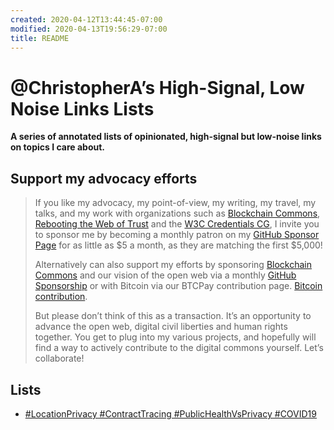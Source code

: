 ```yaml
---
created: 2020-04-12T13:44:45-07:00
modified: 2020-04-13T19:56:29-07:00
title: README
---
```


# @ChristopherA’s High-Signal, Low Noise Links Lists      
**A series of annotated lists of opinionated, high-signal but low-noise links on topics I care about.**

## Support my advocacy efforts

> If you like my advocacy, my point-of-view, my writing, my travel, my talks, and my work with organizations such as [Blockchain Commons](https://www.BlockchainCommons.com), [Rebooting the Web of Trust](https://www.WebOfTrust.info) and the [W3C Credentials CG](https://w3c-ccg.github.io), I invite you to sponsor me by becoming a monthly patron on my [GitHub Sponsor Page](https://github.com/sponsors/ChristopherA) for as little as $5 a month, as they are matching the first $5,000!
>
> Alternatively can also support my efforts by sponsoring [Blockchain Commons](https://www.BlockchainCommons.com) and our vision of the open web via a monthly [GitHub Sponsorship](https://github.com/sponsors/BlockchainCommons) or with Bitcoin via our BTCPay contribution page. [Bitcoin contribution](https://btcpay.blockchaincommons.com).
>
>But please don’t think of this as a transaction. It’s an opportunity to advance the open web, digital civil liberties and human rights together. You get to plug into my various projects, and hopefully will find a way to actively contribute to the digital commons yourself. Let’s collaborate!

## Lists

* [#LocationPrivacy #ContractTracing #PublicHealthVsPrivacy #COVID19](https://github.com/ChristopherA/High-Signal-Low-Noise-Link-Lists/blob/master/%23LocationPrivacy%20%23ContractTracing%20%23PublicHealthVsPrivacy%20%23COVID19.md)